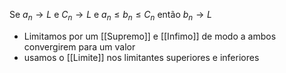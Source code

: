 Se $a_n \rightarrow L$ e $C_n \rightarrow L$ e $a_n \leq b_n \leq C_n$ então $b_n \rightarrow L$ 
- Limitamos por um [[Supremo]] e [[Infimo]] de modo a ambos convergirem para um valor
- usamos o [[Limite]] nos limitantes superiores e inferiores